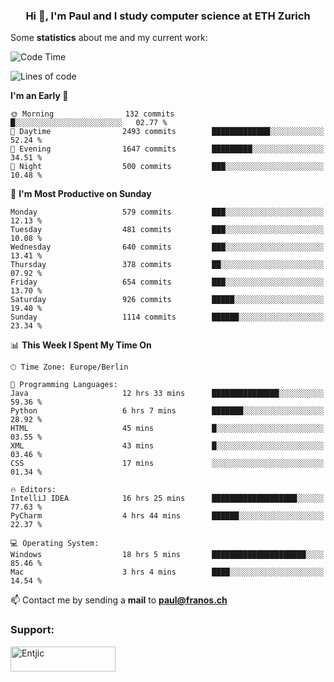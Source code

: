 <h3 align="center">Hi 👋, I'm Paul and I study computer science at ETH Zurich</h3>


Some **statistics** about me and my current work:

<!--START_SECTION:waka-->
![Code Time](http://img.shields.io/badge/Code%20Time-1%2C400%20hrs%2023%20mins-blue)

![Lines of code](https://img.shields.io/badge/From%20Hello%20World%20I%27ve%20Written-2.8%20million%20lines%20of%20code-blue)

**I'm an Early 🐤** 

```text
🌞 Morning                132 commits         █░░░░░░░░░░░░░░░░░░░░░░░░   02.77 % 
🌆 Daytime                2493 commits        █████████████░░░░░░░░░░░░   52.24 % 
🌃 Evening                1647 commits        █████████░░░░░░░░░░░░░░░░   34.51 % 
🌙 Night                  500 commits         ███░░░░░░░░░░░░░░░░░░░░░░   10.48 % 
```
📅 **I'm Most Productive on Sunday** 

```text
Monday                   579 commits         ███░░░░░░░░░░░░░░░░░░░░░░   12.13 % 
Tuesday                  481 commits         ███░░░░░░░░░░░░░░░░░░░░░░   10.08 % 
Wednesday                640 commits         ███░░░░░░░░░░░░░░░░░░░░░░   13.41 % 
Thursday                 378 commits         ██░░░░░░░░░░░░░░░░░░░░░░░   07.92 % 
Friday                   654 commits         ███░░░░░░░░░░░░░░░░░░░░░░   13.70 % 
Saturday                 926 commits         █████░░░░░░░░░░░░░░░░░░░░   19.40 % 
Sunday                   1114 commits        ██████░░░░░░░░░░░░░░░░░░░   23.34 % 
```


📊 **This Week I Spent My Time On** 

```text
🕑︎ Time Zone: Europe/Berlin

💬 Programming Languages: 
Java                     12 hrs 33 mins      ███████████████░░░░░░░░░░   59.36 % 
Python                   6 hrs 7 mins        ███████░░░░░░░░░░░░░░░░░░   28.92 % 
HTML                     45 mins             █░░░░░░░░░░░░░░░░░░░░░░░░   03.55 % 
XML                      43 mins             █░░░░░░░░░░░░░░░░░░░░░░░░   03.46 % 
CSS                      17 mins             ░░░░░░░░░░░░░░░░░░░░░░░░░   01.34 % 

🔥 Editors: 
IntelliJ IDEA            16 hrs 25 mins      ███████████████████░░░░░░   77.63 % 
PyCharm                  4 hrs 44 mins       ██████░░░░░░░░░░░░░░░░░░░   22.37 % 

💻 Operating System: 
Windows                  18 hrs 5 mins       █████████████████████░░░░   85.46 % 
Mac                      3 hrs 4 mins        ████░░░░░░░░░░░░░░░░░░░░░   14.54 % 
```


<!--END_SECTION:waka-->

📫 Contact me by sending a **mail** to **paul@franos.ch**

<h3 align="left">Support:</h3>
<p><a href="https://ko-fi.com/Entjic"> <img align="left" src="https://cdn.ko-fi.com/cdn/kofi3.png?v=3" height="40" width="168" alt="Entjic" /></a></p>
